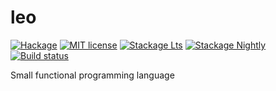# leo

[![Hackage](https://img.shields.io/hackage/v/leo.svg)](https://hackage.haskell.org/package/leo)
[![MIT license](https://img.shields.io/badge/license-MIT-blue.svg)](LICENSE)
[![Stackage Lts](http://stackage.org/package/leo/badge/lts)](http://stackage.org/lts/package/leo)
[![Stackage Nightly](http://stackage.org/package/leo/badge/nightly)](http://stackage.org/nightly/package/leo)
[![Build status](https://secure.travis-ci.org/vyorkin/leo.svg)](https://travis-ci.org/vyorkin/leo)

Small functional programming language
